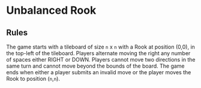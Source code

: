 # Unbalanced Rook

## Rules

The game starts with a tileboard of size `n` x `n` with a Rook at position (0,0), in the top-left of the tileboard. Players alternate moving the right any number of spaces either RIGHT or DOWN. Players cannot move two directions in the same turn and cannot move beyond the bounds of the board. The game ends when either a player submits an invalid move or the player moves the Rook to position (`n`,`n`).
